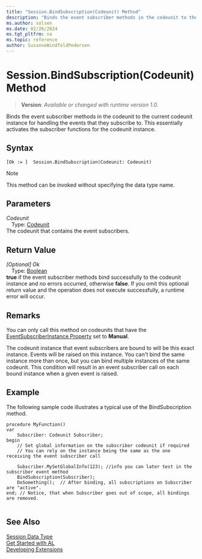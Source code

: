 ```yaml
---
title: "Session.BindSubscription(Codeunit) Method"
description: "Binds the event subscriber methods in the codeunit to the current codeunit instance for handling the events that they subscribe to."
ms.author: solsen
ms.date: 02/26/2024
ms.tgt_pltfrm: na
ms.topic: reference
author: SusanneWindfeldPedersen
---
```

[//]: # (START>DO_NOT_EDIT)
[//]: # (IMPORTANT:Do not edit any of the content between here and the END>DO_NOT_EDIT.)
[//]: # (Any modifications should be made in the .xml files in the ModernDev repo.)
# Session.BindSubscription(Codeunit) Method
> **Version**: _Available or changed with runtime version 1.0._

Binds the event subscriber methods in the codeunit to the current codeunit instance for handling the events that they subscribe to. This essentially activates the subscriber functions for the codeunit instance.


## Syntax
```AL
[Ok := ]  Session.BindSubscription(Codeunit: Codeunit)
```
> [!NOTE]
> This method can be invoked without specifying the data type name.
## Parameters
*Codeunit*  
&emsp;Type: [Codeunit](../codeunit/codeunit-data-type.md)  
The codeunit that contains the event subscribers.  


## Return Value
*[Optional] Ok*  
&emsp;Type: [Boolean](../boolean/boolean-data-type.md)  
**true** if the event subscriber methods bind successfully to the codeunit instance and no errors occurred, otherwise **false**. If you omit this optional return value and the operation does not execute successfully, a runtime error will occur.  


[//]: # (IMPORTANT: END>DO_NOT_EDIT)

## Remarks  
 You can only call this method on codeunits that have the [EventSubscriberInstance Property](../../properties/devenv-eventsubscriberinstance-property.md) set to **Manual**.  
  
The codeunit instance that event subscribers are bound to will be this exact instance. Events will be raised on this instance. You can't bind the same instance more than once, but you can bind multiple instances of the same codeunit. This condition will result in an event subscriber call on each bound instance when a given event is raised.  
  
## Example  
 
The following sample code illustrates a typical use of the BindSubscription method.  
  
```al
procedure MyFunction()
var  
    Subscriber: Codeunit Subscriber;  
begin
    // Set global information on the subscriber codeunit if required  
    // You can rely on the instance being the same as the one receiving the event subscriber call  
  
    Subscriber.MySetGlobalInfo(123); //info you can later test in the subscriber event method
    BindSubscription(Subscriber);  
    DoSomething();  // After binding, all subscriptions on Subscriber are "active".  
end; // Notice, that when Subscriber goes out of scope, all bindings are removed.  
  
```  
  

## See Also
[Session Data Type](session-data-type.md)  
[Get Started with AL](../../devenv-get-started.md)  
[Developing Extensions](../../devenv-dev-overview.md)
